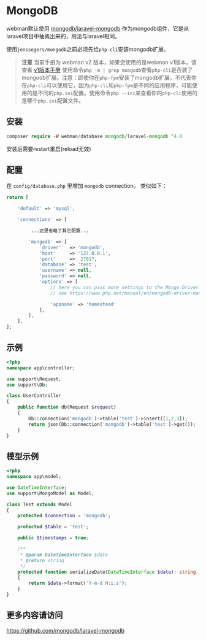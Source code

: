 # MongoDB

webman默认使用 [mongodb/laravel-mongodb](https://github.com/mongodb/laravel-mongodb) 作为mongodb组件，它是从laravel项目中抽离出来的，用法与laravel相同。

使用`jenssegers/mongodb`之前必须先给`php-cli`安装mongodb扩展。

> **注意**
> 当前手册为 webman v2 版本，如果您使用的是webman v1版本，请查看 [v1版本手册](https://v1.webman.rmb.run/guide/db/mongo)
> 使用命令`php -m | grep mongodb`查看`php-cli`是否装了mongodb扩展。注意：即使你在`php-fpm`安装了mongodb扩展，不代表你在`php-cli`可以使用它，因为`php-cli`和`php-fpm`是不同的应用程序，可能使用的是不同的`php.ini`配置。使用命令`php --ini`来查看你的`php-cli`使用的是哪个`php.ini`配置文件。

## 安装

```php
composer require -W webman/database mongodb/laravel-mongodb ^4.8
```

安装后需要restart重启(reload无效)

## 配置
在 `config/database.php` 里增加 `mongodb` connection， 类似如下：
```php
return [

    'default' => 'mysql',

    'connections' => [

         ...这里省略了其它配置...

        'mongodb' => [
            'driver'   => 'mongodb',
            'host'     => '127.0.0.1',
            'port'     =>  27017,
            'database' => 'test',
            'username' => null,
            'password' => null,
            'options' => [
                // here you can pass more settings to the Mongo Driver Manager
                // see https://www.php.net/manual/en/mongodb-driver-manager.construct.php under "Uri Options" for a list of complete parameters that you can use

                'appname' => 'homestead'
            ],
        ],
    ],
];
```

## 示例
```php
<?php
namespace app\controller;

use support\Request;
use support\Db;

class UserController
{
    public function db(Request $request)
    {
        Db::connection('mongodb')->table('test')->insert([1,2,3]);
        return json(Db::connection('mongodb')->table('test')->get());
    }
}
```

## 模型示例
```php
<?php
namespace app\model;

use DateTimeInterface;
use support\MongoModel as Model;

class Test extends Model
{
    protected $connection = 'mongodb';

    protected $table = 'test';

    public $timestamps = true;

    /**
     * @param DateTimeInterface $date
     * @return string
     */
    protected function serializeDate(DateTimeInterface $date): string
    {
        return $date->format('Y-m-d H:i:s');
    }
}

```

## 更多内容请访问

https://github.com/mongodb/laravel-mongodb

